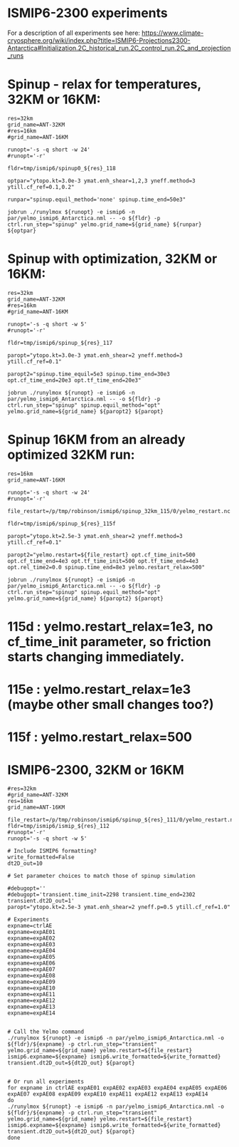 # ISMIP6-2300 experiments

For a description of all experiments see here:
https://www.climate-cryosphere.org/wiki/index.php?title=ISMIP6-Projections2300-Antarctica#Initialization.2C_historical_run.2C_control_run.2C_and_projection_runs

# Spinup - relax for temperatures, 32KM or 16KM:
```
res=32km
grid_name=ANT-32KM
#res=16km
#grid_name=ANT-16KM

runopt='-s -q short -w 24'
#runopt='-r'

fldr=tmp/ismip6/spinup0_${res}_118

optpar="ytopo.kt=3.0e-3 ymat.enh_shear=1,2,3 yneff.method=3 ytill.cf_ref=0.1,0.2"

runpar="spinup.equil_method='none' spinup.time_end=50e3"

jobrun ./runylmox ${runopt} -e ismip6 -n par/yelmo_ismip6_Antarctica.nml -- -o ${fldr} -p ctrl.run_step="spinup" yelmo.grid_name=${grid_name} ${runpar} ${optpar}

```

# Spinup with optimization, 32KM or 16KM:
```
res=32km
grid_name=ANT-32KM
#res=16km
#grid_name=ANT-16KM

runopt='-s -q short -w 5'
#runopt='-r'

fldr=tmp/ismip6/spinup_${res}_117

paropt="ytopo.kt=3.0e-3 ymat.enh_shear=2 yneff.method=3 ytill.cf_ref=0.1"

paropt2="spinup.time_equil=5e3 spinup.time_end=30e3 opt.cf_time_end=20e3 opt.tf_time_end=20e3"

jobrun ./runylmox ${runopt} -e ismip6 -n par/yelmo_ismip6_Antarctica.nml -- -o ${fldr} -p ctrl.run_step="spinup" spinup.equil_method="opt" yelmo.grid_name=${grid_name} ${paropt2} ${paropt}

```

# Spinup 16KM from an already optimized 32KM run:
```
res=16km
grid_name=ANT-16KM

runopt='-s -q short -w 24'
#runopt='-r'

file_restart=/p/tmp/robinson/ismip6/spinup_32km_115/0/yelmo_restart.nc

fldr=tmp/ismip6/spinup_${res}_115f

paropt="ytopo.kt=2.5e-3 ymat.enh_shear=2 yneff.method=3 ytill.cf_ref=0.1"

paropt2="yelmo.restart=${file_restart} opt.cf_time_init=500 opt.cf_time_end=4e3 opt.tf_time_init=500 opt.tf_time_end=4e3 opt.rel_time2=0.0 spinup.time_end=8e3 yelmo.restart_relax=500"

jobrun ./runylmox ${runopt} -e ismip6 -n par/yelmo_ismip6_Antarctica.nml -- -o ${fldr} -p ctrl.run_step="spinup" spinup.equil_method="opt" yelmo.grid_name=${grid_name} ${paropt2} ${paropt}

```

# 115d : yelmo.restart_relax=1e3, no cf_time_init parameter, so friction starts changing immediately.

# 115e : yelmo.restart_relax=1e3 (maybe other small changes too?)
# 115f : yelmo.restart_relax=500


# ISMIP6-2300, 32KM or 16KM
```
#res=32km
#grid_name=ANT-32KM
res=16km
grid_name=ANT-16KM

file_restart=/p/tmp/robinson/ismip6/spinup_${res}_111/0/yelmo_restart.nc
fldr=tmp/ismip6/ismip_${res}_112
#runopt='-r'
runopt='-s -q short -w 5'

# Include ISMIP6 formatting?
write_formatted=False 
dt2D_out=10

# Set parameter choices to match those of spinup simulation

#debugopt=''
#debugopt='transient.time_init=2298 transient.time_end=2302 transient.dt2D_out=1'
paropt="ytopo.kt=2.5e-3 ymat.enh_shear=2 yneff.p=0.5 ytill.cf_ref=1.0"

# Experiments
expname=ctrlAE
expname=expAE01
expname=expAE02
expname=expAE03
expname=expAE04
expname=expAE05
expname=expAE06
expname=expAE07
expname=expAE08
expname=expAE09
expname=expAE10
expname=expAE11
expname=expAE12
expname=expAE13
expname=expAE14


# Call the Yelmo command
./runylmox ${runopt} -e ismip6 -n par/yelmo_ismip6_Antarctica.nml -o ${fldr}/${expname} -p ctrl.run_step="transient" yelmo.grid_name=${grid_name} yelmo.restart=${file_restart} ismip6.expname=${expname} ismip6.write_formatted=${write_formatted} transient.dt2D_out=${dt2D_out} ${paropt}


# Or run all experiments
for expname in ctrlAE expAE01 expAE02 expAE03 expAE04 expAE05 expAE06 expAE07 expAE08 expAE09 expAE10 expAE11 expAE12 expAE13 expAE14
do
./runylmox ${runopt} -e ismip6 -n par/yelmo_ismip6_Antarctica.nml -o ${fldr}/${expname} -p ctrl.run_step="transient" yelmo.grid_name=${grid_name} yelmo.restart=${file_restart} ismip6.expname=${expname} ismip6.write_formatted=${write_formatted} transient.dt2D_out=${dt2D_out} ${paropt}
done


```
